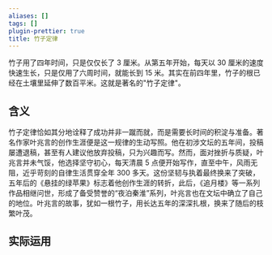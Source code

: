 ```yaml
---
aliases: []
tags: []
plugin-prettier: true
title: 竹子定律
---
```


竹子用了四年时间，只是仅仅长了 3 厘米。从第五年开始，每天以 30 厘米的速度快速生长，只是仅用了六周时间，就能长到 15 米。其实在前四年里，竹子的根已经在土壤里延伸了数百平米。这就是著名的"竹子定律"。

## 含义

竹子定律恰如其分地诠释了成功并非一蹴而就，而是需要长时间的积淀与准备。著名作家叶兆言的创作生涯便是这一规律的生动写照。他在初涉文坛的五年间，投稿屡遭退稿，甚至有人建议他放弃投稿，只为兴趣而写。然而，面对挫折与质疑，叶兆言并未气馁，他选择坚守初心，每天清晨 5 点便开始写作，直至中午，风雨无阻，近乎苛刻的自律生活贯穿全年 300 多天。这份坚韧与执着最终换来了突破，五年后的《悬挂的绿苹果》标志着他创作生涯的转折，此后，《追月楼》等一系列作品相继问世，形成了备受赞誉的“夜泊秦淮”系列，叶兆言也在文坛中确立了自己的地位。叶兆言的故事，犹如一根竹子，用长达五年的深深扎根，换来了随后的枝繁叶茂。

## 实际运用
